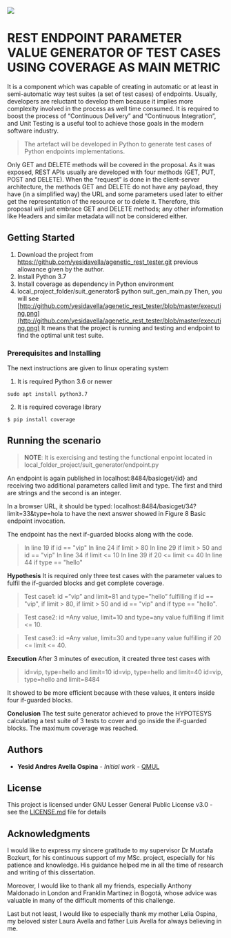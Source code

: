 [![](https://www.tpdegrees.com/wp-content/uploads/2019/05/QMUL-logo-600-575x338.png)](https://www.tpdegrees.com/wp-content/uploads/2019/05/QMUL-logo-600-575x338.png)
# REST ENDPOINT PARAMETER VALUE GENERATOR OF TEST CASES USING COVERAGE AS MAIN METRIC
It is a component which was capable of creating in automatic or at least in semi-automatic way test suites (a set of test cases) of endpoints. Usually, developers are reluctant to develop them because it implies more complexity involved in the process as well time consumed. It is required to boost the process of “Continuous Delivery” and “Continuous Integration”, and Unit Testing is a useful tool to achieve those goals in the modern software industry.

> The artefact will be developed in Python to generate test cases of Python endpoints implementations.

Only GET and DELETE methods will be covered in the proposal. As it was exposed, REST APIs usually are developed with four methods (GET, PUT, POST and DELETE). When the “request” is done in the client-server architecture, the methods GET and DELETE do not have any payload, they have (in a simplified way) the URL and some parameters used later to either get the representation of the resource or to delete it. Therefore, this proposal will just embrace GET and DELETE methods; any other information like Headers and similar metadata will not be considered either. 

## Getting Started

1. Download the project from  https://github.com/yesidavella/agenetic_rest_tester.git previous allowance given by the author.
2. Install Python 3.7
3. Install coverage as dependency in Python environment
4. local_project_folder/suit_generator$ python suit_gen_main.py 
Then, you will see
[http://github.com/yesidavella/agenetic_rest_tester/blob/master/executing.png](http://github.com/yesidavella/agenetic_rest_tester/blob/master/executing.png)
It means that the project is running and testing and endpoint to find the optimal unit test suite.

### Prerequisites and Installing
The next instructions are given to linux operating system

1. It is required Python 3.6 or newer
```
sudo apt install python3.7
```
2. It is required coverage library
```
$ pip install coverage
```
## Running the scenario

> **NOTE**: It is exercising and testing the functional enpoint located in local_folder_project/suit_generator/endpoint.py

An endpoint is again published in localhost:8484/basicget/{id} and receiving two additional parameters called limit and type. The first and third are strings and the second is an integer.

In a browser URL, it should be typed: localhost:8484/basicget/34?limit=33&type=hola to have the next answer showed in Figure 8 Basic endpoint invocation.

The endpoint has the next if-guarded blocks along with the code.
> In line 19 if id == "vip"
In line 24 if limit > 80
In line 29 if limit > 50 and id == "vip"
In line 34 if limit <= 10
In line 39 if 20 <= limit <= 40
In line 44 if type == "hello"

**Hypothesis**
It is required only three test cases with the parameter values to fulfil the if-guarded blocks and get complete coverage. 

> Test case1: id =”vip” and limit=81 and type=”hello” fulfilling if id == "vip",  if limit > 80, if limit > 50 and id == "vip" and if type == "hello". 

> Test case2: id =Any value, limit=10 and type=any value fulfilling if limit <= 10. 

> Test case3: id =Any value, limit=30 and type=any value fulfilling if 20 <= limit <= 40.

**Execution**
After 3 minutes of execution, it created three test cases with 
> id=vip, type=hello and limit=10
id=vip, type=hello and limit=40
id=vip, type=hello and limit=8484

It showed to be more efficient because with these values, it enters inside four if-guarded blocks.

**Conclusion**
The test suite generator achieved to prove the HYPOTESYS calculating a test suite of 3 tests to cover and go inside the if-guarded blocks. The maximum coverage was reached. 

## Authors

* **Yesid Andres Avella Ospina** - *Initial work* - [QMUL](https://github.com/yesidavella/)

## License

This project is licensed under GNU Lesser General Public License v3.0 - see the [LICENSE.md](LICENSE.md) file for details

## Acknowledgments
I would like to express my sincere gratitude to my supervisor Dr Mustafa Bozkurt, for his continuous support of my MSc. project, especially for his patience and knowledge. His guidance helped me in all the time of research and writing of this dissertation.  

Moreover, I would like to thank all my friends, especially Anthony Maldonado in London and Franklin Martinez in Bogotá, whose advice was valuable in many of the difficult moments of this challenge. 

Last but not least, I would like to especially thank my mother Lelia Ospina, my beloved sister Laura Avella and father Luis Avella for always believing in me.
